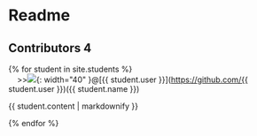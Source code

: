 # Readme 
## Contributors 4

{% for student in site.students %} <br />
&nbsp;&nbsp;&nbsp;&nbsp;>><img src="{{ student.image }}">{: width="40" }@[{{ student.user }}](https://github.com/{{ student.user }})({{ student.name }})

<title>&nbsp;&nbsp;&nbsp;&nbsp;&nbsp;&nbsp;&nbsp;&nbsp;&nbsp;&nbsp; >></title>{{ student.content | markdownify }}

{% endfor %}
